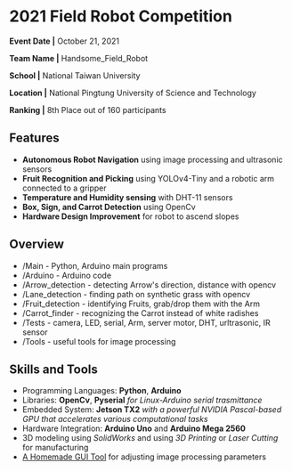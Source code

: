 # 2021 Field Robot Competition

**Event Date |** October 21, 2021

**Team Name |** Handsome_Field_Robot

**School |** National Taiwan University



**Location |** National Pingtung University of Science and Technology

**Ranking |** 8th Place out of 160 participants 


## Features

-	**Autonomous Robot Navigation** using image processing and ultrasonic sensors
- **Fruit Recognition and Picking** using YOLOv4-Tiny and a robotic arm connected to a gripper
- **Temperature and Humidity sensing** with DHT-11 sensors
- **Box, Sign, and Carrot Detection** using OpenCv 
- **Hardware Design Improvement** for robot to ascend slopes


## Overview

+ /Main - Python, Arduino main programs
+ /Arduino - Arduino code
+ /Arrow_detection - detecting Arrow's direction, distance with opencv
+ /Lane_detection - finding path on synthetic grass with opencv
+ /Fruit_detection - identifying Fruits, grab/drop them with the Arm
+ /Carrot_finder - recognizing the Carrot instead of white radishes
+ /Tests - camera, LED, serial, Arm, server motor, DHT, urltrasonic, IR sensor
+ /Tools - useful tools for image processing 


## Skills and Tools

+ Programming Languages: **Python**, **Arduino**
+ Libraries: **OpenCv**, **Pyserial** *for Linux-Arduino serial trasmittance*
+ Embedded System: **Jetson TX2** *with a powerful NVIDIA Pascal-based GPU that accelerates various computational tasks*
+ Hardware Integration: **Arduino Uno** and **Arduino Mega 2560**
+ 3D modeling using *SolidWorks* and using *3D Printing* or *Laser Cutting* for manufacturing
+ [A Homemade GUI Tool](https://github.com/berlin0308/PORTFOLIO/tree/main/Qt/Pixel_Palette)
 for adjusting image processing parameters
